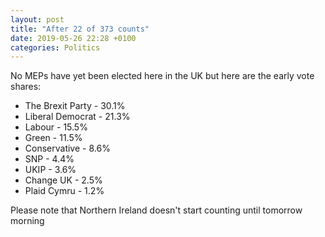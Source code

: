 ```yaml
---
layout: post
title: "After 22 of 373 counts"
date: 2019-05-26 22:28 +0100
categories: Politics
---
```


No MEPs have yet been elected here in the UK but here are the early vote shares:

*   The Brexit Party - 30.1%
*   Liberal Democrat - 21.3%
*   Labour - 15.5%
*   Green - 11.5%
*   Conservative - 8.6%
*   SNP - 4.4%
*   UKIP - 3.6%
*   Change UK - 2.5%
*   Plaid Cymru - 1.2%

Please note that Northern Ireland doesn't start counting until tomorrow morning
